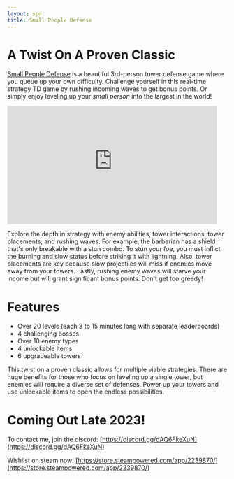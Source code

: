 ```yaml
---
layout: spd
title: Small People Defense
---
```


# A Twist On A Proven Classic

[Small People Defense](https://store.steampowered.com/app/2239870/) is a beautiful 3rd-person tower defense game where you queue up your own difficulty. Challenge yourself in this real-time strategy TD game by rushing incoming waves to get bonus points. Or simply enjoy leveling up your *small person* into the largest in the world!

<iframe width="480" height="270" src="https://cdn.akamai.steamstatic.com/steam/apps/256921850/movie480_vp9.webm" frameborder="0" allowfullscreen></iframe>

Explore the depth in strategy with enemy abilities, tower interactions, tower placements, and rushing waves. For example, the barbarian has a shield that's only breakable with a stun combo. To stun your foe, you must inflict the burning and slow status before striking it with lightning. Also, tower placements are key because slow projectiles will miss if enemies move away from your towers. Lastly, rushing enemy waves will starve your income but will grant significant bonus points. Don't get too greedy!

# Features

* Over 20 levels (each 3 to 15 minutes long with separate leaderboards)
* 4 challenging bosses
* Over 10 enemy types
* 4 unlockable items
* 6 upgradeable towers

This twist on a proven classic allows for multiple viable strategies. There are huge benefits for those who focus on leveling up a single tower, but enemies will require a diverse set of defenses. Power up your towers and use unlockable items to open the endless possibilities. 

# Coming Out Late 2023!

To contact me, join the discord: [https://discord.gg/dAQ6FkeXuN](https://discord.gg/dAQ6FkeXuN)

Wishlist on steam now: [https://store.steampowered.com/app/2239870/](https://store.steampowered.com/app/2239870/)
